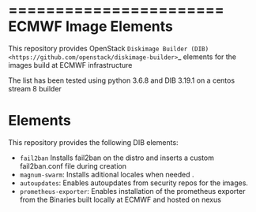 
=======================
ECMWF Image Elements
=======================

This repository provides OpenStack `Diskimage Builder (DIB)
<https://github.com/openstack/diskimage-builder>`_ elements for the images build at ECMWF infrastructure

The list has been tested using python 3.6.8 and DIB 3.19.1 
on a centos stream 8 builder

Elements
========

This repository provides the following DIB elements:

* ``fail2ban`` Installs fail2ban on the distro and inserts a custom fail2ban.conf file during creation
* ``magnum-swarm``: Installs aditional locales when needed .
* ``autoupdates``: Enables autoupdates from security repos for the images.
* ``prometheus-exporter``: Enables installation of the prometheus exporter from the Binaries built locally at ECMWF and hosted on nexus

